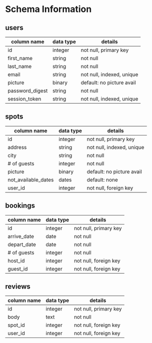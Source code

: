 # Schema Information

## users
| column name   | data type | details                 |
|---------------|-----------|-------------------------|
|id             |integer    |not null, primary key    |
|first_name     |string     |not null                 |
|last_name      |string     |not null                 |
|email          |string     |not null, indexed, unique|
|picture        |binary     |default: no picture avail|
|password_digest|string     |not null                 |
|session_token  |string     |not null, indexed, unique|

## spots
| column name       | data type | details                 |
|-------------------|-----------|-------------------------|
|id                 |integer    |not null, primary key    |
|address            |string     |not null, indexed, unique|
|city               |string     |not null                 |
|# of guests        |integer    |not null                 |
|picture            |binary     |default: no picture avail|
|not_available_dates|dates      |default: none            |
|user_id            |integer    |not null, foreign key    |

## bookings
| column name   | data type | details                 |
|---------------|-----------|-------------------------|
|id             |integer    |not null, primary key    |
|arrive_date    |date       |not null                 |
|depart_date    |date       |not null                 |
|# of guests    |integer    |not null                 |
|host_id        |integer    |not null, foreign key    |
|guest_id       |integer    |not null, foreign key    |

## reviews
| column name   | data type | details                 |
|---------------|-----------|-------------------------|
|id             |integer    |not null, primary key    |
|body           |text       |not null                 |
|spot_id        |integer    |not null, foreign key    |
|user_id        |integer    |not null, foreign key    |
